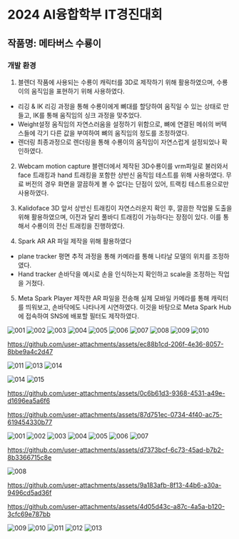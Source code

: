 2024 AI융합학부 IT경진대회
===
작품명: 메타버스 수룡이
---

### 개발 환경
1.	블렌더
작품에 사용되는 수룡이 캐릭터를 3D로 제작하기 위해 활용하였으며, 수룡이의 움직임을 표현하기 위해 사용하였다.
*	리깅 & IK
리깅 과정을 통해 수룡이에게 뼈대를 할당하여 움직일 수 있는 상태로 만들고, IK를 통해 움직임의 싱크 과정을 맞추었다.
*	Weight설정
움직임의 자연스러움을 설정하기 위함으로, 뼈에 연결된 메쉬의 버텍스들에 각기 다른 값을 부여하여 뼈의 움직임의 정도를 조정하였다.
*	렌더링
최종과정으로 렌더링을 통해 수룡이의 움직임이 자연스럽게 설정되었나 확인하였다.


2.	Webcam motion capture
블렌더에서 제작된 3D수룡이를 vrm파일로 불러와서 face 트래킹과 hand 트래킹을 포함한 상반신 움직임 테스트를 위해 사용하였다. 무료 버전의 경우 화면을 깔끔하게 볼 수 없다는 단점이 있어, 트랙킹 테스트용으로만 사용하였다.


3.	Kalidoface 3D
앞서 상반신 트래킹이 자연스러운지 확인 후, 깔끔한 작업물 도출을 위해 활용하였으며, 이전과 달리 풀바디 트래킹이 가능하다는 장점이 있다.
이를 통해서 수룡이의 전신 트래킹을 진행하였다.


4.	Spark AR
AR 파일 제작을 위해 활용하였다
*	plane tracker
평면 추적 과정을 통해 카메라를 통해 나타날 모델의 위치를 조정하였다.
*	Hand tracker
손바닥을 예시로 손을 인식하는지 확인하고 scale을 조정하는 작업을 거쳤다.

5.	Meta Spark Player
제작한 AR 파일을 전송해 실제 모바일 카메라를 통해 캐릭터를 띄워보고, 손바닥에도 나타나게 시연하였다. 이것을 바탕으로 Meta Spark Hub에 접속하여 SNS에 배포할 필터도 제작하였다.

![001](https://github.com/user-attachments/assets/8873ad25-57e4-45f9-a29e-517d599b2a90)
![002](https://github.com/user-attachments/assets/7accf4fd-da02-4c29-b203-437d1368259d)
![003](https://github.com/user-attachments/assets/e613e771-5845-4cfc-8111-1d51444df588)
![004](https://github.com/user-attachments/assets/37897740-58a1-4254-a749-b582a6b8becc)
![005](https://github.com/user-attachments/assets/678f3cca-e7bd-4aa9-b6ee-b0e95538709f)
![006](https://github.com/user-attachments/assets/17a7cb68-410b-47a7-8ab4-c26853cd7365)
![007](https://github.com/user-attachments/assets/2db55da2-8467-4321-8755-4974e1c9c086)
![008](https://github.com/user-attachments/assets/a87edbd4-21e8-4a2a-a86b-5629dc4fed8a)
![009](https://github.com/user-attachments/assets/4e33bf38-6f50-4a62-9a8f-0616f5d8528a)
![010](https://github.com/user-attachments/assets/68857b61-f8bb-41c8-af96-b85d1ba64d4d)



https://github.com/user-attachments/assets/ec88b1cd-206f-4e36-8057-8bbe9a4c2d47

![011](https://github.com/user-attachments/assets/b923e287-2f23-4a18-acc9-567f869d3258)
![013](https://github.com/user-attachments/assets/549f64bf-9e68-47fe-9799-537b7dfa0d81)
![014](https://github.com/user-attachments/assets/b0bcb254-3f80-44ac-822a-5bcaa571c79a)

![014](https://github.com/user-attachments/assets/b2dbaa99-8521-4a82-86ca-bc1d2aac6002)
![015](https://github.com/user-attachments/assets/e729e56c-a2a1-4843-b4d9-80989f7f0e75)


https://github.com/user-attachments/assets/0c6b61d3-9368-4531-a49e-d1696ea5a6f6




https://github.com/user-attachments/assets/87d751ec-0734-4f40-ac75-619454330b77


![001](https://github.com/user-attachments/assets/e8fc1d4a-8503-4969-beaa-cc4b485ec087)
![002](https://github.com/user-attachments/assets/ab61a3f6-c47d-4d4c-9f01-315555fc9749)
![003](https://github.com/user-attachments/assets/306c4834-2718-4b3b-86ac-6c462f95071e)
![004](https://github.com/user-attachments/assets/b9fb1b86-e37d-48b3-aa8a-601002463f8f)
![005](https://github.com/user-attachments/assets/63453084-b5b2-45e5-8d53-074c26dc680e)
![006](https://github.com/user-attachments/assets/7352cb96-72f5-4da1-a10c-3bae5730abeb)
![007](https://github.com/user-attachments/assets/55187ae6-8c6a-4776-9b9e-0c0f51b31ac9)

https://github.com/user-attachments/assets/d7373bcf-6c73-45ad-b7b2-8b3366715c8e


![008](https://github.com/user-attachments/assets/953e0411-ec36-4148-a2ba-9b5808a3a632)



https://github.com/user-attachments/assets/9a183afb-8f13-44b6-a30a-9496cd5ad36f


https://github.com/user-attachments/assets/4d05d43c-a87c-4a5a-b120-3cfc69e787bb


![009](https://github.com/user-attachments/assets/a22414d0-4d94-43db-aa2a-cd1a9ab01fbb)
![010](https://github.com/user-attachments/assets/f62c7acd-4a02-49f2-977e-449d16e92ab0)
![011](https://github.com/user-attachments/assets/2ec57a4c-ed47-4fd7-8c24-fc22a35acd0b)
![012](https://github.com/user-attachments/assets/d7c3deaa-70dd-4c88-95da-b38dfee51447)
![013](https://github.com/user-attachments/assets/21dac1a8-9675-4966-aeab-d918ea003ef9)

























